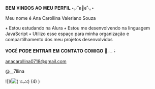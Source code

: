    𝐁𝐄𝐌 𝐕𝚰𝐍𝐃𝐎𝐒 𝐀𝐎 𝐌𝐄𝐔 𝐏𝐄𝐑𝐅𝚰𝐋
           ⋆｡‧˚ʚ🍓ɞ˚‧｡⋆
           
Meu nome é Ana Carollina Valeriano Souza

⭒ Estou estudando na Alura
⭒ Estou me desenvolvendo na linguagem JavaScript
⭒ Utilizo esse espaço para minha organização e compartilhamento dos meu projetos desenvolvidos

 𝐕𝐎𝐂Ê 𝐏𝐎𝐃𝐄 𝐄𝐍𝐓𝐑𝐀𝐑 𝐄𝐌 𝐂𝐎𝐍𝐓𝐀𝐓𝐎 𝐂𝐎𝐌𝐈𝐆𝐎 🎀𓂃 ࣪˖

 anacarollina0718@gmail.com

 @__7llina

 ![](![( ꈍᴗꈍ) (4)](https://github.com/anacarollinavs/anacarollinavs/assets/171063694/f91162ad-a517-49a1-864d-4caff1b8db21)
)


